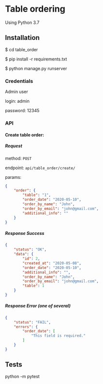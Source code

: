 Table ordering
=======================

Using Python 3.7

## Installation

$ cd table_order

$ pip install -r requirements.txt

$ python manage.py runserver

### Credentials

Admin user

login: admin

password: 12345

### API

#### Create table order:

##### Request

method: `POST`

endpoint: `api/table_order/create/`

params: 
```json
{
    "order": {
        "table": "1",
        "order_date": "2020-05-10",
        "order_by_name": "John",
        "order_by_email": "john@gmail.com",
        "additional_info": ""
    }
}
```

##### Response Success

```json
{
    "status": "OK",
    "data": {
        "id": 2,
        "created_at": "2020-05-08",
        "order_date": "2020-05-10",
        "additional_info": "",
        "order_by_name": "John",
        "order_by_email": "john@gmail.com",
        "table": 1
    }
}
```

##### Response Error (one of several)

```json
{
    "status": "FAIL",
    "errors": {
        "order_date": [
            "This field is required."
        ]
    }
}
```

## Tests

python -m pytest